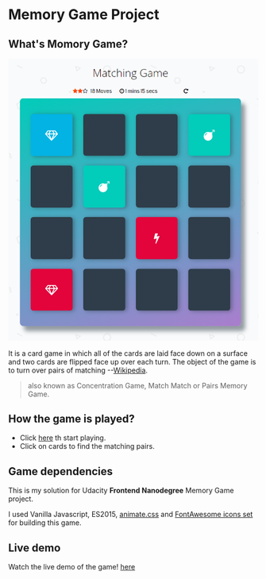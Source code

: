 # Memory Game Project


## What's Momory Game?

![snippet](img/game-screenshot.png)

It is a card game in which all of the cards are laid face down on a surface and two cards are flipped face up over each turn. The object of the game is to turn over pairs of matching --[Wikipedia](https://en.wikipedia.org/wiki/Concentration_(game)).

> also known as Concentration Game, Match Match or Pairs Memory Game.

## How the game is played?
- Click [here](https://mosamy19.github.io/fend-memory-game) th start playing.
- Click on cards to find the matching pairs.


## Game dependencies
This is my solution for Udacity **Frontend Nanodegree** Memory Game project.

I used Vanilla Javascript, ES2015, [animate.css](https://daneden.github.io/animate.css/) and [FontAwesome icons set](https://fontawesome.com/)
  for building this game.

## Live demo
Watch the live demo of the game! [here](https://mosamy19.github.io/fend-memory-game)